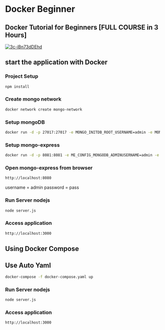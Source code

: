 # Docker Beginner

## Docker Tutorial for Beginners [FULL COURSE in 3 Hours]
[![3c-iBn73dDEhd](https://github.com/SonyVansha/Docker-beginners/assets/118626845/c92e7859-1768-44ea-a173-fb3ca726d8cc)]((https://youtu.be/3c-iBn73dDE?si=Zycrzolao271QBZl) "Now in Android: 55")



## start the application with Docker

### Project Setup

```sh
npm install
```

### Create mongo network

```sh
docker network create mongo-network 
```

### Setup mongoDB

```sh
docker run -d -p 27017:27017 -e MONGO_INITDB_ROOT_USERNAME=admin -e MONGO_INITDB_ROOT_PASSWORD=password --name mongodb --net mongo-network mongo
```

### Setup mongo-express

```sh
docker run -d -p 8081:8081 -e ME_CONFIG_MONGODB_ADMINUSERNAME=admin -e ME_CONFIG_MONGODB_ADMINPASSWORD=password --net mongo-network --name mongo-express -e ME_CONFIG_MONGODB_SERVER=mongodb mongo-express   
```

### Open mongo-express from browser

```sh
http://localhost:8080
```
username = admin
password = pass

### Run Server nodejs

```sh
node server.js
```

### Access application

```sh
http://localhost:3000
```

## Using Docker Compose

## Use Auto Yaml
```sh
docker-compose -f docker-compose.yaml up
```

### Run Server nodejs

```sh
node server.js
```

### Access application

```sh
http://localhost:3000
```
